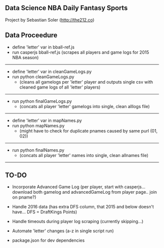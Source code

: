 ## Data Science NBA Daily Fantasy Sports

Project by Sebastian Soler (http://the212.co)

## Data Proceedure

* define 'letter' var in bball-ref.js
* run casperjs bball-ref.js (scrapes all players and game logs for 2015 NBA season)

-------------------------

* define 'letter' var in cleanGameLogs.py
* run python cleanGameLogs.py
  * (cleans all gamelogs per 'letter' player and outputs single csv with cleaned game logs of all 'letter' players)

-------------------------

* run python finalGameLogs.py
  * (concats all player 'letter' gamelogs into single, clean alllogs file)

-------------------------

* define 'letter' var in mapNames.py
* run python mapNames.py
  * (might have to check for duplicate pnames caused by same purl (01, 02))

-------------------------

* run python finalNames.py
  * (concats all player 'letter' names into single, clean allnames file)

-------------------------

## TO-DO

* Incorporate Advanced Game Log (per player, start with casperjs... download both gamelog and advancedGameLog from player page.. join on pname?)

* Handle 2016 data (has extra DFS column, that 2015 and below doesn't have... DFS = DraftKings Points)

* Handle timeouts during player log scraping (currently skipping...)

* Automate 'letter' changes (a-z in single script run)

* package.json for dev dependencies


